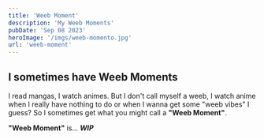 ```yaml
---
title: 'Weeb Moment'
description: 'My Weeb Moments'
pubDate: 'Sep 08 2023'
heroImage: '/imgs/weeb-momento.jpg'
url: 'weeb-moment'
---
```


## I sometimes have Weeb Moments
I read mangas, I watch animes. But I don't call myself a weeb, I watch anime when
I really have nothing to do or when I wanna get some "weeb vibes" I guess?
So I sometimes get what you might call a **"Weeb Moment"**.

**"Weeb Moment"** is... ***WIP***